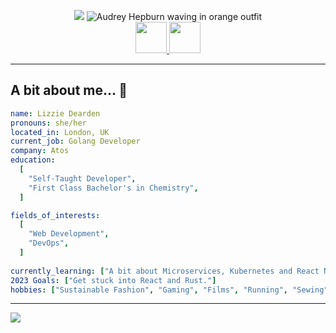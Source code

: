 <p  align="center">
<img src="https://capsule-render.vercel.app/api?type=cylinder&color=fba55a&height=200&section=header&text=Welcome%20Everyone!!&fontSize=80&fontColor=853c1c&animation=fadeIn" />
<img src="https://media.giphy.com/media/2f7RQiiWMJc40/giphy.gif" alt="Audrey Hepburn waving in orange outfit"/>
</br>
<a href="https://www.instagram.com/lizzie.dearden/">
  <img height="50" src="https://cdn3.iconfinder.com/data/icons/2018-social-media-logotypes/1000/2018_social_media_popular_app_logo_instagram-1024.png"/>
</a>
<a href="https://www.linkedin.com/in/lizzie-dearden-280810195/">
  <img height="50" src="https://cdn3.iconfinder.com/data/icons/capsocial-round/500/linkedin-1024.png"/>
</a>
</p>


---

<h2>A bit about me... 💅 </h2>

```yaml
name: Lizzie Dearden
pronouns: she/her
located_in: London, UK
current_job: Golang Developer
company: Atos
education:
  [
    "Self-Taught Developer",
    "First Class Bachelor's in Chemistry",
  ]

fields_of_interests:
  [
    "Web Development",
    "DevOps",
  ]
  
currently_learning: ["A bit about Microservices, Kubernetes and React Native"]
2023 Goals: ["Get stuck into React and Rust."]
hobbies: ["Sustainable Fashion", "Gaming", "Films", "Running", "Sewing"]
```
---


<img src="https://capsule-render.vercel.app/api?tsection=footer&type=rounded&color=745669&height=100" />
